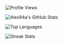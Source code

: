 <!-- GitHub Profile Views -->
![Profile Views](https://komarev.com/ghpvc/?username=Alex94a)

<!-- GitHub Stats -->
![Alex94a's GitHub Stats](https://github-readme-stats.vercel.app/api?username=Alex94a&show_icons=true&hide_title=true&hide=prs&count_private=true&theme=radical)

<!-- Most Used Languages -->
![Top Languages](https://github-readme-stats.vercel.app/api/top-langs/?username=Alex94a&layout=compact&theme=radical&langs_count=10)

<!-- Streak Stats -->
![Streak Stats](https://github-readme-streak-stats.herokuapp.com/?user=Alex94a&theme=radical)
